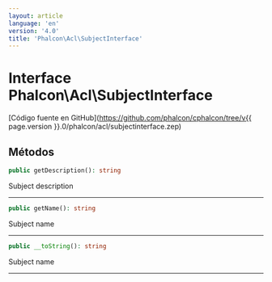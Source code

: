 ```yaml
---
layout: article
language: 'en'
version: '4.0'
title: 'Phalcon\Acl\SubjectInterface'
---
```

# Interface **Phalcon\Acl\SubjectInterface**

[Código fuente en GitHub](https://github.com/phalcon/cphalcon/tree/v{{ page.version }}.0/phalcon/acl/subjectinterface.zep)

## Métodos

```php
public getDescription(): string
```

Subject description

* * *

```php
public getName(): string
```

Subject name

* * *

```php
public __toString(): string
```

Subject name

* * *